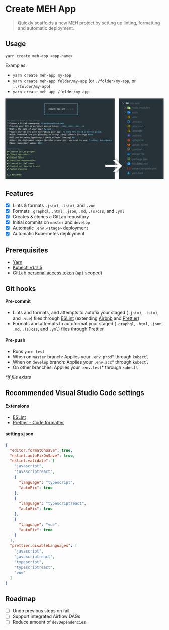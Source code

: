# Create MEH App

> Quickly scaffolds a new MEH project by setting up linting, formatting and automatic deployment.

## Usage

```shell
yarn create meh-app <app-name>
```

Examples:

- `yarn create meh-app my-app`
- `yarn create meh-app folder/my-app` (or `./folder/my-app`, or `../folder/my-app`)
- `yarn create meh-app /folder/my-app`

![Screenshot](docs/screenshot.png)

## Features

- [x] Lints & formats `.js(x)`, `.ts(x)`, and `.vue`
- [x] Formats `.graphql`, `.html`, `.json`, `.md`, `.(s)css`, and `.yml`
- [x] Creates & clones a GitLab repository
- [x] Initial commits on `master` and `develop`
- [x] Automatic `.env.<stage>` deployment
- [x] Automatic Kubernetes deployment

## Prerequisites

- [Yarn](https://yarnpkg.com/)
- [Kubectl v1.11.5](https://storage.googleapis.com/kubernetes-release/release/v1.11.5/bin/darwin/amd64/kubectl)
- GitLab [personal access token](https://gitlab.com/profile/personal_access_tokens) (`api` scoped)

## Git hooks

#### Pre-commit

- Lints and formats, and attempts to autofix your staged (`.js(x)`, `.ts(x)`, and `.vue`) files through [ESLint](https://eslint.org/) (extending [Airbnb](https://github.com/airbnb/javascript#readme) and [Prettier](https://prettier.io/))
- Formats and attempts to autoformat your staged (`.graphql`, `.html`, `.json`, `.md`, `.(s)css`, and `.yml`) files through Prettier

#### Pre-push

- Runs `yarn test`
- When on `master` branch: Applies your `.env.prod`\* through `kubectl`
- When on `develop` branch: Applies your `.env.acc`\* through `kubectl`
- On other branches: Applies your `.env.test`\* through `kubectl`

_\*if file exists_

## Recommended Visual Studio Code settings

#### Extensions

- [ESLint](https://marketplace.visualstudio.com/items?itemName=dbaeumer.vscode-eslint)
- [Prettier - Code formatter](https://marketplace.visualstudio.com/items?itemName=esbenp.prettier-vscode)

#### settings.json

```json
{
  "editor.formatOnSave": true,
  "eslint.autoFixOnSave": true,
  "eslint.validate": [
    "javascript",
    "javascriptreact",
    {
      "language": "typescript",
      "autoFix": true
    },
    {
      "language": "typescriptreact",
      "autoFix": true
    },
    {
      "language": "vue",
      "autoFix": true
    }
  ],
  "prettier.disableLanguages": [
    "javascript",
    "javascriptreact",
    "typescript",
    "typescriptreact",
    "vue"
  ]
}
```

## Roadmap

- [ ] Undo previous steps on fail
- [ ] Support integrated Airflow DAGs
- [ ] Reduce amount of `devDependencies`
